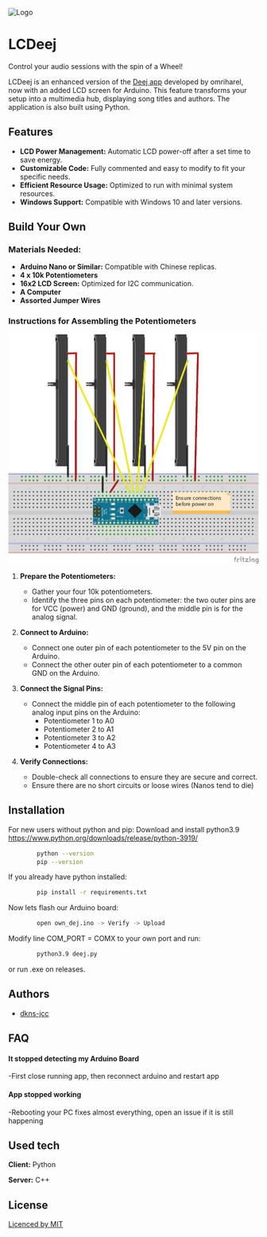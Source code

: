 
![Logo](https://raw.githubusercontent.com/DKNS-JCC/LCDeej/main/icon.ico)


# LCDeej

Control your audio sessions with the spin of a Wheel!

LCDeej is an enhanced version of the [Deej app](https://github.com/omriharel/deej) developed by omriharel, now with an added LCD screen for Arduino. This feature transforms your setup into a multimedia hub, displaying song titles and authors. The application is also built using Python.

## Features
- **LCD Power Management:** Automatic LCD power-off after a set time to save energy.
- **Customizable Code:** Fully commented and easy to modify to fit your specific needs.
- **Efficient Resource Usage:** Optimized to run with minimal system resources.
- **Windows Support:** Compatible with Windows 10 and later versions.

## Build Your Own

### Materials Needed:
- **Arduino Nano or Similar:** Compatible with Chinese replicas.
- **4 x 10k Potentiometers**
- **16x2 LCD Screen:** Optimized for I2C communication.
- **A Computer**
- **Assorted Jumper Wires**

### Instructions for Assembling the Potentiometers

![Image](https://raw.githubusercontent.com/DKNS-JCC/LCDeej/main/Sketch.png) 

1. **Prepare the Potentiometers:**
   - Gather your four 10k potentiometers.
   - Identify the three pins on each potentiometer: the two outer pins are for VCC (power) and GND (ground), and the middle pin is for the analog signal.

2. **Connect to Arduino:**
   - Connect one outer pin of each potentiometer to the 5V pin on the Arduino.
   - Connect the other outer pin of each potentiometer to a common GND on the Arduino.

3. **Connect the Signal Pins:**
   - Connect the middle pin of each potentiometer to the following analog input pins on the Arduino:
     - Potentiometer 1 to A0
     - Potentiometer 2 to A1
     - Potentiometer 3 to A2
     - Potentiometer 4 to A3

4. **Verify Connections:**
   - Double-check all connections to ensure they are secure and correct.
   - Ensure there are no short circuits or loose wires (Nanos tend to die)

        
## Installation

For new users without python and pip:
Download and install python3.9 https://www.python.org/downloads/release/python-3919/

```bash
        python --version
        pip --version

```
If you already have python installed:
```bash
        pip install -r requirements.txt
```
Now lets flash our Arduino board:
```bash
        open own_dej.ino -> Verify -> Upload
```
Modify line COM_PORT = COMX to your own port and run:
```bash
        python3.9 deej.py
```

or run .exe on releases.
    
## Authors

- [dkns-jcc](https://www.github.com/dkns-jcc)


## FAQ

#### It stopped detecting my Arduino Board

-First close running app, then reconnect arduino and restart app

#### App stopped working

-Rebooting your PC fixes almost everything, open an issue if it is still happening 


## Used tech

**Client:** Python 

**Server:** C++


## License

[Licenced by MIT](https://choosealicense.com/licenses/mit/)

